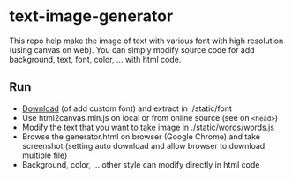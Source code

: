 # text-image-generator
This repo help make the image of text with various font with high resolution (using canvas on web). You can simply modify source code for add background, text, font, color, ... with html code.

## Run
- [Download](https://drive.google.com/file/d/1v_pd4Kim8Jjyt0iQypjuN5bI6cfA_ElQ/view?usp=sharing) (of add custom font) and extract in ./static/font
- Use html2canvas.min.js on local or from online source (see on `<head>`)
- Modify the text that you want to take image in ./static/words/words.js
- Browse the generator.html on browser (Google Chrome) and take screenshot (setting auto download and allow browser to download multiple file)
- Background, color, ... other style can modify directly in html code
